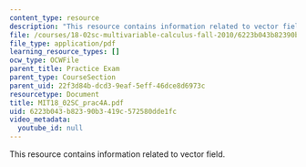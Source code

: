 ```yaml
---
content_type: resource
description: "This resource contains information related to vector field. \r\n\r\n"
file: /courses/18-02sc-multivariable-calculus-fall-2010/6223b043b82390b3419c572580dde1fc_MIT18_02SC_prac4A.pdf
file_type: application/pdf
learning_resource_types: []
ocw_type: OCWFile
parent_title: Practice Exam
parent_type: CourseSection
parent_uid: 22f3d84b-dcd3-9eaf-5eff-46dce8d6973c
resourcetype: Document
title: MIT18_02SC_prac4A.pdf
uid: 6223b043-b823-90b3-419c-572580dde1fc
video_metadata:
  youtube_id: null
---
```

This resource contains information related to vector field. 



